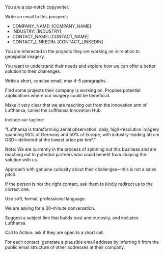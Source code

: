 You are a top-notch copywriter.

Write an email to this prospect:

- COMPANY_NAME: [COMPANY_NAME]
- INDUSTRY: [INDUSTRY]
- CONTACT_NAME: [CONTACT_NAME]
- CONTACT_LINKEDIN: [CONTACT_LINKEDIN]

You are interested in the projects they are working on in relation to geospatial imagery.

You want to understand their needs and explore how we can offer a better solution to their challenges.

Write a short, concise email, max 4–5 paragraphs.

Find some projects their company is working on. Propose potential applications where our imagery could be beneficial.

Make it very clear that we are reaching out from the innovation arm of Lufthansa, called the Lufthansa Innovation Hub.

Include our tagline:

"Lufthansa is transforming aerial observation: daily, high-resolution imagery spanning 95% of Germany and 50% of Europe, with industry-leading 50 cm GSD—delivered at the lowest price per km²."

Note: We are currently in the process of spinning out this business and are reaching out to potential partners who could benefit from shaping the solution with us.

Approach with genuine curiosity about their challenges—this is not a sales pitch.

If the person is not the right contact, ask them to kindly redirect us to the correct one.

Use soft, formal, professional language.

We are asking for a 30-minute conversation.

Suggest a subject line that builds trust and curiosity, and includes Lufthansa.

Call to Action: ask if they are open to a short call.

For each contact, generate a plausible email address by inferring it from the public email structure of other addresses at their company.
